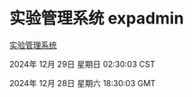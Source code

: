 # 实验管理系统 expadmin
[实验管理系统](http://219.139.197.183:56808/expadmin-782313d2-e1b1-4ea7-932e-3a55e6a1a4d0/)

2024年 12月 29日 星期日 02:30:03 CST

2024年 12月 28日 星期六 18:30:03 GMT
